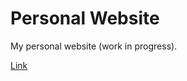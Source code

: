 # Personal Website
My personal website (work in progress). 

[Link](https://claire-dimitriuc.vercel.app/)
